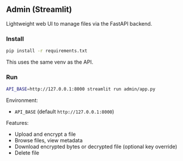 ## Admin (Streamlit)

Lightweight web UI to manage files via the FastAPI backend.

### Install

```bash
pip install -r requirements.txt
```

This uses the same venv as the API.

### Run

```bash
API_BASE=http://127.0.0.1:8000 streamlit run admin/app.py
```

Environment:

- `API_BASE` (default `http://127.0.0.1:8000`)

Features:

- Upload and encrypt a file
- Browse files, view metadata
- Download encrypted bytes or decrypted file (optional key override)
- Delete file

